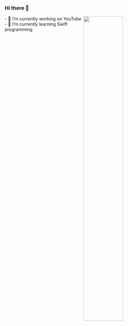 ### Hi there 👋
<img align="right" width="50%" src="https://github-readme-stats.vercel.app/api?username=basketbwall&&show_icons=true&title_color=ffffff&icon_color=bb2acf&text_color=daf7dc&bg_color=151515">
- 🔭 I’m currently working on YouTube
- 🌱 I’m currently learning Swift programming


